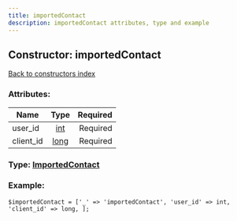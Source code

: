 ```yaml
---
title: importedContact
description: importedContact attributes, type and example
---
```

## Constructor: importedContact  
[Back to constructors index](index.md)



### Attributes:

| Name     |    Type       | Required |
|----------|:-------------:|---------:|
|user\_id|[int](../types/int.md) | Required|
|client\_id|[long](../types/long.md) | Required|



### Type: [ImportedContact](../types/ImportedContact.md)


### Example:

```
$importedContact = ['_' => 'importedContact', 'user_id' => int, 'client_id' => long, ];
```  

